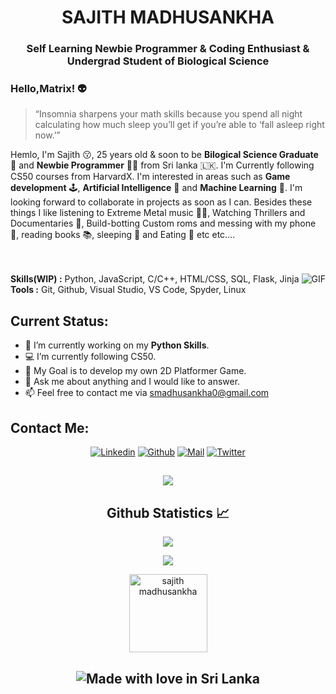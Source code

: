 <h1 align="center">SAJITH MADHUSANKHA</h1>
<h3 align="center">Self Learning Newbie Programmer<span color="red"> & </span>Coding Enthusiast <span color="red"> & </span> Undergrad Student of Biological Science</h3>


### Hello,Matrix! 👽

> “Insomnia sharpens your math skills because you spend all night calculating how much sleep you’ll get if you’re able to ‘fall asleep right now.’”

Hemlo, I'm Sajith 😗, 25 years old & soon to be **Bilogical Science Graduate** 🧬 and **Newbie Programmer** 👨‍💻 from Sri lanka 🇱🇰. I'm Currently following CS50 courses from HarvardX. I'm interested in areas such as **Game development** 🕹️, **Artificial Intelligence** 🤖  and **Machine Learning** 🦾. I'm looking forward to collaborate in projects as soon as I can. Besides these things I like listening to Extreme Metal music 🎸🥁, Watching Thrillers and Documentaries 🍿, Build-botting Custom roms and messing with my phone 📱, reading books 📚, sleeping 🛌 and Eating 🍴 etc etc.... 
</br>
</br>
</br>

<img align="right" alt="GIF" src="https://media.giphy.com/media/aEY15N0E7waRi/giphy.gif"/>

**Skills(WIP) :** Python, JavaScript, C/C++, HTML/CSS, SQL, Flask, Jinja
</br>
**Tools :** Git, Github, Visual Studio, VS Code, Spyder, Linux


**Current Status:**
----

* 🔭 I’m currently working on my **Python Skills**.
* 💻 I’m currently following CS50.
* 👾 My Goal is to develop my own 2D Platformer Game.
* 💬 Ask me about anything and I would like to answer.
* 📫 Feel free to contact me via smadhusankha0@gmail.com

<h2 align="left">Contact Me:</h2>

<div align=center>
 
 [![Linkedin](https://img.shields.io/badge/LinkedIn-0077B5?style=for-the-badge&logo=linkedin&logoColor=white)](https://www.linkedin.com/in/sajith-madhusankha-3ba891189/)
 [![Github](https://img.shields.io/badge/GitHub-100000?style=for-the-badge&logo=github&logoColor=white)](https://github.com/Sajith-Madhusankha)
 [![Mail](https://img.shields.io/badge/Gmail-D14836?style=for-the-badge&logo=gmail&logoColor=white)](mailto:smadhusankha0@gmail.com)
 [![Twitter](https://img.shields.io/badge/Twitter-1DA1F2?style=for-the-badge&logo=twitter&logoColor=white)](https://twitter.com/Sajithmadhusan6)
 </div>
 
<p align = "center">
 <h2 align="center"> <img src="https://spotify-recently-played-readme.vercel.app/api?user=31y25rahfhp2q2enoq3ngtq7pbsm&width=1000"/>
</p>  
<h2 align="center">Github Statistics 📈</h2>
<p align="center"><a href="https://github.com/Sajith-Madhusankha"><img src="https://github-readme-stats.vercel.app/api?username=Sajith-Madhusankha&show_icons=true&theme=graywhite&count_private=true"></a></p>
<p align="center"><a href="https://github.com/Sajith-Madhusankha"><img src="https://github-readme-stats.vercel.app/api/top-langs/?username=Sajith-Madhusankha&theme=light&layout=compact"></a></p>
<p align="Center"><img width="125" src="https://komarev.com/ghpvc/?username=Sajith-Madhusankha&style=flat-square" alt="sajith madhusankha"></p>
<h2 align="center">
 <img src="https://madewithlove.now.sh/lk?colorB=%233838ff" alt="Made with love in Sri Lanka">
</h2>

